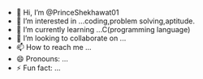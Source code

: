 - 👋 Hi, I’m @PrinceShekhawat01
- 👀 I’m interested in ...coding,problem solving,aptitude.
- 🌱 I’m currently learning ...C(programming language)
- 💞️ I’m looking to collaborate on ...
- 📫 How to reach me ...
- 😄 Pronouns: ...
- ⚡ Fun fact: ...

<!---
PrinceShekhawat01/PrinceShekhawat01 is a ✨ special ✨ repository because its `README.md` (this file) appears on your GitHub profile.
You can click the Preview link to take a look at your changes.
--->
